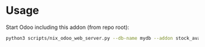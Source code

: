 # Usage

Start Odoo including this addon (from repo root):

```bash
python3 scripts/nix_odoo_web_server.py --db-name mydb --addon stock_available_mrp
```
